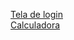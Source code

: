 <a href="Treino/treino03/index.html" target="blank">Tela de login</a>
<br>
<a href="Treino/Treino06/index.html" target="blank">Calculadora</a>
<br>


